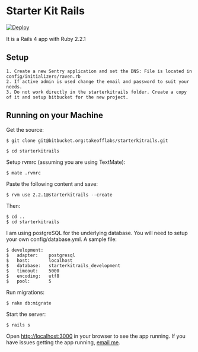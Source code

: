 # Starter Kit Rails

[![Deploy](https://www.herokucdn.com/deploy/button.png)](https://heroku.com/deploy)

It is a Rails 4 app with Ruby 2.2.1

## Setup

    1. Create a new Sentry application and set the DNS: File is located in config/initializers/raven.rb
    2. If active admin is used change the email and password to suit your needs.
    3. Do not work directly in the starterkitrails folder. Create a copy of it and setup bitbucket for the new project.

## Running on your Machine
Get the source:

    $ git clone git@bitbucket.org:takeofflabs/starterkitrails.git

    $ cd starterkitrails

Setup rvmrc (assuming you are using TextMate):

    $ mate .rvmrc

Paste the following content and save:

    $ rvm use 2.2.1@starterkitrails --create

Then:

    $ cd ..
    $ cd starterkitrails

I am using postgreSQL for the underlying database. You will need to setup your own config/database.yml. A sample file:

    $ development:
    $   adapter:    postgresql
    $   host:       localhost
    $   database:   starterkitrails_development
    $   timeout:    5000
    $   encoding:   utf8
    $   pool:       5

Run migrations:

    $ rake db:migrate

Start the server:

    $ rails s

Open <http://localhost:3000> in your browser to see the app running. If you have issues getting the app running, [email me](mailto:norbert@takeofflabs.com).